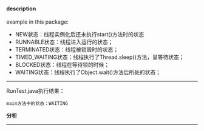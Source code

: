 #### description
example in this package:  
- NEW状态：线程实例化后还未执行start()方法时的状态
- RUNNABLE状态：线程进入运行的状态；
- TERMINATED状态：线程被销毁时的状态；
- TIMED_WAITING状态：线程执行了Thread.sleep()方法，呈等待状态；
- BLOCKED状态：线程在等待锁的时候；
- WAITING状态：线程执行了Object.wait()方法后所处的状态；

*** 
RunTest.java执行结果：
```
main方法中的状态：WAITING
```
**分析**
&emsp;&emsp; 
***